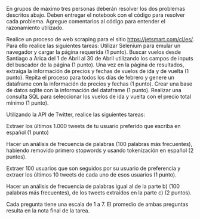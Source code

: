 En grupos de máximo tres personas deberán resolver los dos problemas descritos abajo. Deben entregar el notebook con el código para resolver cada problema. Agregue comentarios al código para entender el razonamiento utilizado.

Realice un proceso de web scraping para el sitio https://jetsmart.com/cl/es/. Para ello realice las siguientes tareas:
Utilizar Selenium para emular un navegador y cargar la página requerida (1 punto).
Buscar vuelos desde Santiago a Arica del 1 de Abril al 30 de Abril utilizando los campos de inputs del buscador de la página (1 punto).
Una vez en la página de resultados, extraiga la información de precios y fechas de vuelos de ida y de vuelta (1 punto).
Repita el proceso para todos los días de febrero y genere un dataframe con la información de precios y fechas (1 punto).
Crear una base de datos sqlite con la información del dataframe (1 punto).
Realizar una consulta SQL para seleccionar los vuelos de ida y vuelta con el precio total mínimo (1 punto).


Utilizando la API de Twitter, realice las siguientes tareas:

Extraer los últimos 1.000 tweets de tu usuario preferido que escriba en español (1 punto)

Hacer un análisis de frecuencia de palabras (100 palabras más frecuentes), habiendo removido primero stopwords y usando tokenización en español (2 puntos).

Extraer 100 usuarios que son seguidos por su usuario de preferencia y extraer los últimos 10 tweets de cada uno de esos usuarios (1 punto).

Hacer un análisis de frecuencia de palabras igual al de la parte b) (100 palabras más frecuentes), de los tweets extraídos en la parte c) (2 puntos).

Cada pregunta tiene una escala de 1 a 7. El promedio de ambas preguntas resulta en la nota final de la tarea. 